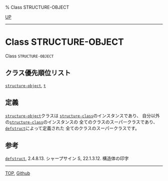 % Class STRUCTURE-OBJECT

[UP](4.4.html)  

---

# Class **STRUCTURE-OBJECT**


Class `STRUCTURE-OBJECT`


## クラス優先順位リスト

[`structure-object`](4.4.structure-object.html),
[`t`](4.4.t-system-class.html)


## 定義

[`structure-object`](4.4.structure-object.html)クラスは
[`structure-class`](4.4.structure-class.html)のインスタンスであり、
自分以外の[`structure-class`](4.4.structure-class.html)のインスタンスの
全てのクラスのスーパークラスであり、
[`defstruct`](8.1.defstruct.html)によって定義された
全てのクラスのスーパークラスです。


## 参考

[`defstruct`](8.1.defstruct.html),
2.4.8.13. シャープサイン S,
22.1.3.12. 構造体の印字


---
[TOP](index.html),  [Github](https://github.com/nptcl/npt-japanese)

